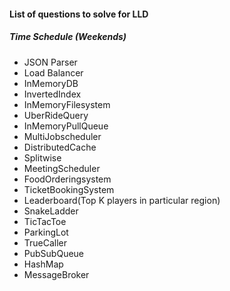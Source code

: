 #### List of questions to solve for LLD

##### Time Schedule (Weekends)

* JSON Parser
* Load Balancer
* InMemoryDB
* InvertedIndex
* InMemoryFilesystem
* UberRideQuery
* InMemoryPullQueue
* MultiJobscheduler
* DistributedCache
* Splitwise
* MeetingScheduler
* FoodOrderingsystem
* TicketBookingSystem
* Leaderboard(Top K players in particular region)
* SnakeLadder
* TicTacToe
* ParkingLot
* TrueCaller
* PubSubQueue
* HashMap
* MessageBroker
